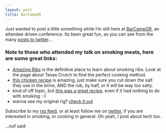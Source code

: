 ```yaml
---
layout: post
title: BarCampGR
---
```


Just wanted to post a little something while I’m still here at
[BarCampGR](http://barcampgr.org/), an attendee driven conference. Its
been great fun, as you can see from the many [posts to
twitter](http://twitter.com/#search?q=%23barcampgr)…

### Note to those who attended my talk on smoking meats, here are some great links:

-   [Amazing Ribs](http://amazingribs.com) is the definitive place to
    learn about smoking ribs. Look at the page about Texas Crutch to
    find the perfect cooking method.
-   [this chicken
    recipe](http://getyourgrillon.net/2008/04/21/bite-through-smoked-chicken-skin/)
    is amazing, just make sure you cut down the salt they use in the
    brine, <span class="caps"><span class="caps">AND</span></span> the
    rub, by half, or it will be way too salty.
-   kind of off topic, but [this was a great
    recipe](http://gist.github.com/129533), even if it had nothing to do
    with smoking :-)
-   wanna see my original rig? [check it
    out](http://jonmagic.com/2008/11/1/temperature-time)

Subscribe to my [rss feed](http://feeds.feedburner.com/jonmagic), or at
least follow me on [twitter](http://twitter.com/jonmagic), if you are
interested in smoking, or cooking in general. Oh yeah, I post about tech
too.

…nuf said
